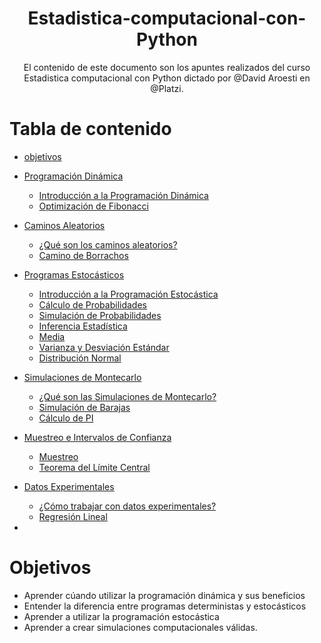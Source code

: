 <div align="center">
  <h1> Estadistica-computacional-con-Python</h1>
  <p> El contenido de este documento son los apuntes realizados del curso Estadistica computacional con Python dictado por @David Aroesti en @Platzi.</p>
</div>

# Tabla de contenido
- [objetivos](#objetivos)
- [Programación Dinámica](#Programación-Dinámica)
    - [Introducción a la Programación Dinámica](#Introducción-a-la-Programación-Dinámica)
    - [Optimización de Fibonacci](#Optimización-de-Fibonacci)
- [Caminos Aleatorios](#Caminos-Aleatorios)
    - [¿Qué son los caminos aleatorios?](#¿Qué-son-los-caminos-aleatorios?)
    - [Camino de Borrachos](#Camino-de-Borrachos)
- [Programas Estocásticos](#Programas-Estocásticos)
    - [Introducción a la Programación Estocástica](#Introducción-a-la-Programación-Estocástica)
    - [Cálculo de Probabilidades](#Cálculo-de-Probabilidades)
    - [Simulación de Probabilidades](#Simulación-de-Probabilidades)
    - [Inferencia Estadística](#Inferencia-Estadística)
    - [Media](#Media)
    - [Varianza y Desviación Estándar](#Varianza-y-Desviación-Estándar)
    - [Distribución Normal](#Distribución-Normal)
- [Simulaciones de Montecarlo](#Simulaciones-de-Montecarlo)
    - [¿Qué son las Simulaciones de Montecarlo?](#¿Qué-son-las-Simulaciones-de-Montecarlo?)
    - [Simulación de Barajas](#Simulación-de-Barajas)
    - [Cálculo de PI](#Cálculo-de-PI)
- [Muestreo e Intervalos de Confianza](#Muestreo-e-Intervalos-de-Confianza)
    - [Muestreo](#Muestreo)
    - [Teorema del Límite Central](#Teorema-del-Límite-Central)
- [Datos Experimentales](#Datos-Experimentales)
    - [¿Cómo trabajar con datos experimentales?](#¿Cómo-trabajar-con-datos-experimentales?)
    - [Regresión Lineal](#Regresión-Lineal)

-

# Objetivos
- Aprender cúando utilizar la programación dinámica y sus beneficios
- Entender la diferencia entre programas deterministas y estocásticos
- Aprender a utilizar la programación estocástica
- Aprender a crear simulaciones computacionales válidas.

